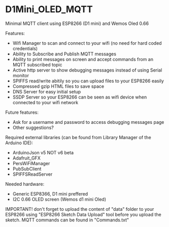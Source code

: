 # D1Mini_OLED_MQTT
Minimal MQTT client using ESP8266 (D1 mini) and Wemos Oled 0.66 

Features:
* Wifi Manager to scan and connect to your wifi (no need for hard coded credentials)
* Ability to Subscribe and Publish MQTT messages
* Ability to print messages on screen and accept commands from an MQTT subscribed topic 
* Active http server to show debugging messages instead of using Serial monitor
* SPIFFS read/write abitily so you can upload files to your ESP8266 easily
* Compressed gzip HTML files to save space
* DNS Server for easy initial setup
* SSDP Server so your ESP8266 can be seen as wifi device when connected to your wifi network


Future features:
* Ask for a username and password to access debugging messages page
* Other suggestions? 

Required external libraries (can be found from Library Manager of the Arduino IDE):
* ArduinoJson v5 NOT v6 beta
* Adafruit_GFX
* PersWiFiManager
* PubSubClient
* SPIFFSReadServer

Needed hardware:
* Generic ESP8366, D1 mini preffered
* I2C 0.66 OLED screen (Wemos d1 mini Oled)


IMPORTANT! don't forget to upload the content of "data" folder to your ESP8266 using "ESP8266 Sketch Data Upload" tool before you upload the sketch. 
MQTT commands can be found in "Commands.txt" 
